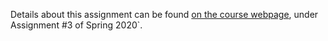 Details about this assignment can be found [on the course webpage](http://cs231n.github.io/), under Assignment #3 of Spring 2020`.

